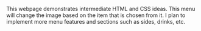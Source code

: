 This webpage demonstrates intermediate HTML and CSS ideas.  This menu will change the image based on the item that is chosen from it. I plan to implement more menu features and sections such as sides, drinks, etc.

